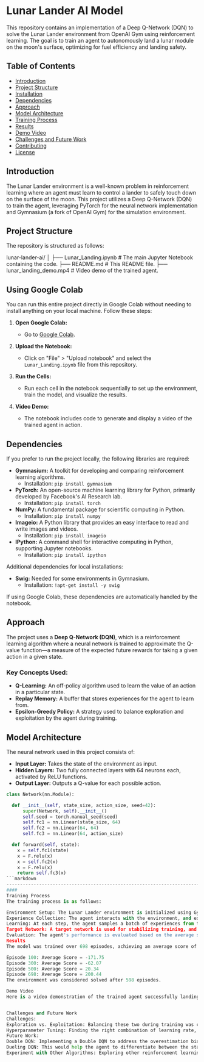 # Lunar Lander AI Model

This repository contains an implementation of a Deep Q-Network (DQN) to solve the Lunar Lander environment from OpenAI Gym using reinforcement learning. The goal is to train an agent to autonomously land a lunar module on the moon's surface, optimizing for fuel efficiency and landing safety.

## Table of Contents
- [Introduction](#introduction)
- [Project Structure](#project-structure)
- [Installation](#installation)
- [Dependencies](#dependencies)
- [Approach](#approach)
- [Model Architecture](#model-architecture)
- [Training Process](#training-process)
- [Results](#results)
- [Demo Video](#demo-video)
- [Challenges and Future Work](#challenges-and-future-work)
- [Contributing](#contributing)
- [License](#license)

## Introduction

The Lunar Lander environment is a well-known problem in reinforcement learning where an agent must learn to control a lander to safely touch down on the surface of the moon. This project utilizes a Deep Q-Network (DQN) to train the agent, leveraging PyTorch for the neural network implementation and Gymnasium (a fork of OpenAI Gym) for the simulation environment.

## Project Structure

The repository is structured as follows:

lunar-lander-ai/
│
├── Lunar_Landing.ipynb # The main Jupyter Notebook containing the code.
├── README.md # This README file.
├── lunar_landing_demo.mp4 # Video demo of the trained agent.


## Using Google Colab

You can run this entire project directly in Google Colab without needing to install anything on your local machine. Follow these steps:

1. **Open Google Colab:**
   - Go to [Google Colab](https://colab.research.google.com/).

2. **Upload the Notebook:**
   - Click on "File" > "Upload notebook" and select the `Lunar_Landing.ipynb` file from this repository.

3. **Run the Cells:**
   - Run each cell in the notebook sequentially to set up the environment, train the model, and visualize the results.

4. **Video Demo:**
   - The notebook includes code to generate and display a video of the trained agent in action.

## Dependencies

If you prefer to run the project locally, the following libraries are required:

- **Gymnasium:** A toolkit for developing and comparing reinforcement learning algorithms.
  - Installation: `pip install gymnasium`
- **PyTorch:** An open-source machine learning library for Python, primarily developed by Facebook's AI Research lab.
  - Installation: `pip install torch`
- **NumPy:** A fundamental package for scientific computing in Python.
  - Installation: `pip install numpy`
- **Imageio:** A Python library that provides an easy interface to read and write images and videos.
  - Installation: `pip install imageio`
- **IPython:** A command shell for interactive computing in Python, supporting Jupyter notebooks.
  - Installation: `pip install ipython`

Additional dependencies for local installations:
- **Swig:** Needed for some environments in Gymnasium.
  - Installation: `!apt-get install -y swig`

If using Google Colab, these dependencies are automatically handled by the notebook.

## Approach

The project uses a **Deep Q-Network (DQN)**, which is a reinforcement learning algorithm where a neural network is trained to approximate the Q-value function—a measure of the expected future rewards for taking a given action in a given state.

### Key Concepts Used:
- **Q-Learning:** An off-policy algorithm used to learn the value of an action in a particular state.
- **Replay Memory:** A buffer that stores experiences for the agent to learn from.
- **Epsilon-Greedy Policy:** A strategy used to balance exploration and exploitation by the agent during training.

## Model Architecture

The neural network used in this project consists of:

- **Input Layer:** Takes the state of the environment as input.
- **Hidden Layers:** Two fully connected layers with 64 neurons each, activated by ReLU functions.
- **Output Layer:** Outputs a Q-value for each possible action.

```python
class Network(nn.Module):

  def __init__(self, state_size, action_size, seed=42):
      super(Network, self).__init__()
      self.seed = torch.manual_seed(seed)
      self.fc1 = nn.Linear(state_size, 64)
      self.fc2 = nn.Linear(64, 64)
      self.fc3 = nn.Linear(64, action_size)

  def forward(self, state):
    x = self.fc1(state)
    x = F.relu(x)
    x = self.fc2(x)
    x = F.relu(x)
    return self.fc3(x)
```markdown
-------------------------------------------------------------------------------------------------------------------------------
####
Training Process
The training process is as follows:

Environment Setup: The Lunar Lander environment is initialized using Gymnasium.
Experience Collection: The agent interacts with the environment, and experiences (state, action, reward, next state, done) are stored in replay memory.
Learning: At each step, the agent samples a batch of experiences from the replay memory to update the Q-network. The network's weights are updated using the Mean Squared Error (MSE) loss function.
Target Network: A target network is used for stabilizing training, and it is updated using a soft update approach.
Evaluation: The agent's performance is evaluated based on the average score over 100 episodes.
Results
The model was trained over 698 episodes, achieving an average score of 200.44, thereby solving the Lunar Lander environment. Here are some results from the training process:

Episode 100: Average Score = -171.75
Episode 300: Average Score = -62.07
Episode 500: Average Score = 20.34
Episode 698: Average Score = 200.44
The environment was considered solved after 598 episodes.

Demo Video
Here is a video demonstration of the trained agent successfully landing the lunar module:


Challenges and Future Work
Challenges:
Exploration vs. Exploitation: Balancing these two during training was challenging, particularly with the sparse rewards in the environment.
Hyperparameter Tuning: Finding the right combination of learning rate, discount factor, and replay buffer size required significant experimentation.
Future Work:
Double DQN: Implementing a Double DQN to address the overestimation bias in Q-learning.
Dueling DQN: This would help the agent to differentiate between the state values and advantages for each action, potentially leading to faster convergence.
Experiment with Other Algorithms: Exploring other reinforcement learning algorithms like A3C or PPO for this task.

